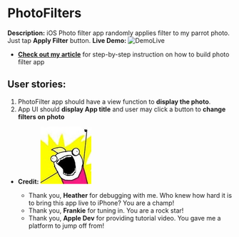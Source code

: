 # PhotoFilters
**Description:** iOS Photo filter app randomly applies filter to my parrot photo.  Just tap **Apply Filter** button.
**Live Demo:** 
![DemoLive](Asset/filterApp.gif "Filter App Screenshot")

- **[Check out my article](https://medium.com/@heggyy/lets-xcode-together-my-first-ios-app-43da6d2e433b)** for step-by-step instruction on how to build photo filter app

## User stories:
1. PhotoFilter app should have a view function to **display the photo**.
2. App UI should **display App title** and user may click a button to **change filters on photo**

- **Credit:** ![awesome](Asset/all_the_things.jpg "Logo awesome")

  * Thank you, **Heather** for debugging with me.  Who knew how hard it is to bring this app live to iPhone?  You are a champ!
  * Thank you, **Frankie** for tuning in.  You are a rock star!
  * Thank you, **Apple Dev** for providing tutorial video.  You gave me a platform to jump off from! 

